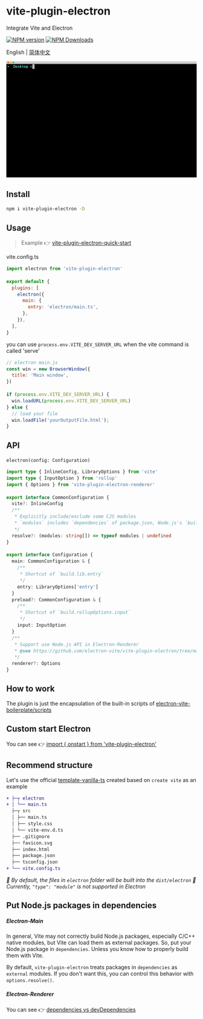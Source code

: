 # vite-plugin-electron

Integrate Vite and Electron

[![NPM version](https://img.shields.io/npm/v/vite-plugin-electron.svg)](https://npmjs.org/package/vite-plugin-electron)
[![NPM Downloads](https://img.shields.io/npm/dm/vite-plugin-electron.svg)](https://npmjs.org/package/vite-plugin-electron)

English | [简体中文](https://github.com/electron-vite/vite-plugin-electron/tree/main/packages/electron/README.zh-CN.md)

![vite-plugin-electron.gif](https://github.com/caoxiemeihao/blog/blob/main/vite/vite-plugin-electron.gif?raw=true)

## Install

```sh
npm i vite-plugin-electron -D
```

## Usage

> Example 👉 [vite-plugin-electron-quick-start](https://github.com/caoxiemeihao/vite-plugin-electron-quick-start)

vite.config.ts

```js
import electron from 'vite-plugin-electron'

export default {
  plugins: [
    electron({
      main: {
        entry: 'electron/main.ts',
      },
    }),
  ],
}
```

you can use `process.env.VITE_DEV_SERVER_URL` when the vite command is called 'serve'

```js
// electron main.js
const win = new BrowserWindow({
  title: 'Main window',
})

if (process.env.VITE_DEV_SERVER_URL) {
  win.loadURL(process.env.VITE_DEV_SERVER_URL)
} else {
  // load your file
  win.loadFile('yourOutputFile.html');
}
```

## API

`electron(config: Configuration)`

```ts
import type { InlineConfig, LibraryOptions } from 'vite'
import type { InputOption } from 'rollup'
import { Options } from 'vite-plugin-electron-renderer'

export interface CommonConfiguration {
  vite?: InlineConfig
  /**
   * Explicitly include/exclude some CJS modules  
   * `modules` includes `dependencies` of package.json, Node.js's `builtinModules` and `electron`  
   */
  resolve?: (modules: string[]) => typeof modules | undefined
}

export interface Configuration {
  main: CommonConfiguration & {
    /**
     * Shortcut of `build.lib.entry`
     */
    entry: LibraryOptions['entry']
  }
  preload?: CommonConfiguration & {
    /**
     * Shortcut of `build.rollupOptions.input`
     */
    input: InputOption
  }
  /**
   * Support use Node.js API in Electron-Renderer
   * @see https://github.com/electron-vite/vite-plugin-electron/tree/main/packages/electron-renderer
   */
  renderer?: Options
}
```

## How to work

The plugin is just the encapsulation of the built-in scripts of [electron-vite-boilerplate/scripts](https://github.com/electron-vite/electron-vite-boilerplate/tree/main/scripts)

## Custom start Electron
You can see 👉 [import { onstart } from 'vite-plugin-electron'](https://github.com/electron-vite/vite-plugin-electron/blob/b0f2c9664530c1aa431ab2694fc01526d6dd5498/playground/usecase-in-main/vite.config.ts#L21-L32)

## Recommend structure

Let's use the official [template-vanilla-ts](https://github.com/vitejs/vite/tree/main/packages/create-vite/template-vanilla-ts) created based on `create vite` as an example

```diff
+ ├─┬ electron
+ │ └── main.ts
  ├─┬ src
  │ ├── main.ts
  │ ├── style.css
  │ └── vite-env.d.ts
  ├── .gitignore
  ├── favicon.svg
  ├── index.html
  ├── package.json
  ├── tsconfig.json
+ └── vite.config.ts
```

*🚨 By default, the files in `electron` folder will be built into the `dist/electron`*
*🚨 Currently, `"type": "module"` is not supported in Electron*

## Put Node.js packages in dependencies

##### Electron-Main

In general, Vite may not correctly build Node.js packages, especially C/C++ native modules, but Vite can load them as external packages. So, put your Node.js package in `dependencies`. Unless you know how to properly build them with Vite.

By default, `vite-plugin-electron` treats packages in `dependencies` as `external` modules. If you don't want this, you can control this behavior with `options.resolve()`.

##### Electron-Renderer

You can see 👉 [dependencies vs devDependencies](https://github.com/electron-vite/vite-plugin-electron/tree/main/packages/electron-renderer#dependencies-vs-devdependencies)
